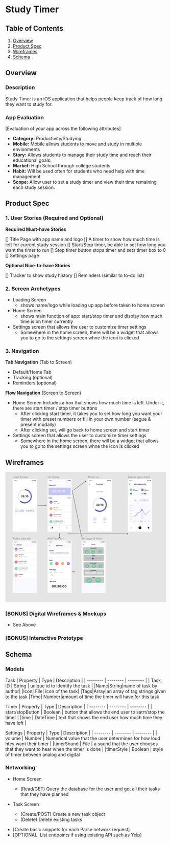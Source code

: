 # Study Timer

## Table of Contents
1. [Overview](#Overview)
1. [Product Spec](#Product-Spec)
1. [Wireframes](#Wireframes)
2. [Schema](#Schema)

## Overview
### Description
Study Timer is an iOS application that helps people keep track of how long they want to study for.


### App Evaluation
[Evaluation of your app across the following attributes]
- **Category:** Productivity/Studying
- **Mobile:** Mobile allows students to move and study in multiple envionments 
- **Story:** Allows students to manage their study time and reach their educational goals.
- **Market:** High School through college students
- **Habit:** Will be used often for students who need help with time management
- **Scope:** Allow user to set a study timer and view their time remaining each study session.

## Product Spec

### 1. User Stories (Required and Optional)

**Required Must-have Stories**

[] Title Page with app name and logo
[] A timer to show how much time is left for current study session
[] Start/Stop timer, be able to set how long you want the timer to run
[] Stop timer button stops timer and sets timer box to 0
[] Settings page


**Optional Nice-to-have Stories**

[] Tracker to show study history 
[] Reminders (similar to to-do list)

### 2. Screen Archetypes

* Loading Screen
   * shows name/logo while loading up app before taken to home screen
* Home Screen
   * shows main function of app: start/stop timer and display how much time is on timer currently
* Settings screen that allows the user to customize timer settings
   * Somewhere in the home screen, there will be a widget that allows you to go to the settings screen whne the icon is clicked

### 3. Navigation

**Tab Navigation** (Tab to Screen)

* Default/Home Tab
* Tracking (optional)
* Reminders (optional)

**Flow Navigation** (Screen to Screen)

* Home Screen Includes a box that shows how much time is left. Under it, there are start timer / stop timer buttons
   * After clicking start timer, it takes you to set how long you want your timer with preset numbers or fill in your own number (segue & present modally)
   * After clicking set, will go back to home screen and start timer
* Settings screen that allows the user to customize timer settings
   * Somewhere in the home screen, there will be a widget that allows you to go to the settings screen whne the icon is clicked

## Wireframes

<img src="/wireframes.png" width=800>

### [BONUS] Digital Wireframes & Mockups
- See Above

### [BONUS] Interactive Prototype

## Schema 

### Models
Task
| Property  | Type  | Description |
| -------- | -------- | -------- |
| Task ID     | String    |    unique id to identify the task  |
|Name|String|name of task by author|
|Icon| File| icon of the task|
|Tags|Array|an array of tag strings given to the task
|Time| Number|amount of time the timer will have for this task

Timer
| Property | Type | Description |
| -------- | -------- | -------- |
| start/stopButton     | Boolean  | button that allows the end user to satrt/stop the timer     |
|time | DateTime | text that shows the end user how much time they have left |


Settings
| Property | Type | Description |
| -------- | -------- | -------- |
| volume | Number | Numerical value that the user determines for how loud htey want their timer |
|timerSound | File | a sound that the user chooses that they want to hear when the timer is done |
|timerStyle | Boolean | style of timer between analog and digital
### Networking
* Home Screen
    * (Read/GET) Query the database for the user and get all their tasks that they have planned

* Task Screen
    * (Create/POST) Create a new task object
    * (Delete) Delete existing tasks
- [Create basic snippets for each Parse network request]
- [OPTIONAL: List endpoints if using existing API such as Yelp]
